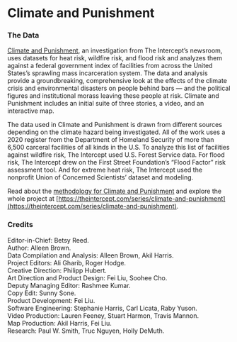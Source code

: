 # Climate and Punishment

### The Data

[Climate and Punishment](https://theintercept.com/series/climate-and-punishment), an investigation from The Intercept’s newsroom, uses datasets for heat risk, wildfire risk, and flood risk and analyzes them against a federal government index of facilities from across the United States’s sprawling mass incarceration system. The data and analysis provide a groundbreaking, comprehensive look at the effects of the climate crisis and environmental disasters on people behind bars — and the political figures and institutional morass leaving these people at risk. Climate and Punishment includes an initial suite of three stories, a video, and an interactive map.

The data used in Climate and Punishment is drawn from different sources depending on the climate hazard being investigated. All of the work uses a 2020 register from the Department of Homeland Security of more than 6,500 carceral facilities of all kinds in the U.S. To analyze this list of facilities against wildfire risk, The Intercept used U.S. Forest Service data. For flood risk, The Intercept drew on the First Street Foundation’s “Flood Factor” risk assessment tool. And for extreme heat risk, The Intercept used the nonprofit Union of Concerned Scientists’ dataset and modeling.

Read about the [methodology for Climate and Punishment](https://theintercept.com/2022/02/12/climate-and-punishment-data-methodology/) and explore the whole project at [https://theintercept.com/series/climate-and-punishment](https://theintercept.com/series/climate-and-punishment).

### Credits

Editor-in-Chief: Betsy Reed.  
Author: Alleen Brown.  
Data Compilation and Analysis: Alleen Brown, Akil Harris.  
Project Editors: Ali Gharib, Roger Hodge.  
Creative Direction: Philipp Hubert.  
Art Direction and Product Design: Fei Liu, Soohee Cho.  
Deputy Managing Editor: Rashmee Kumar.  
Copy Edit: Sunny Sone.  
Product Development: Fei Liu.  
Software Engineering: Stephanie Harris, Carl Licata, Raby Yuson.  
Video Production: Lauren Feeney, Stuart Harmon, Travis Mannon.  
Map Production: Akil Harris, Fei Liu.  
Research: Paul W. Smith, Truc Nguyen, Holly DeMuth.
